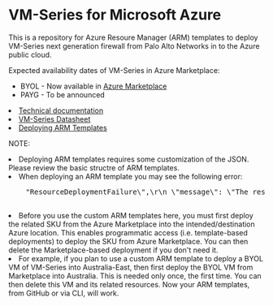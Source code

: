 # VM-Series for Microsoft Azure
This is a repository for Azure Resoure Manager (ARM) templates to deploy VM-Series next generation firewall from Palo Alto Networks in to the Azure public cloud. 

Expected availability dates of VM-Series in Azure Marketplace:
* BYOL - Now available in <a href="https://azure.microsoft.com/en-us/marketplace/partners/paloaltonetworks/vmseriesbyol-template2template2-3nic-3subnetbyol/">Azure Marketplace</a>
* PAYG - To be announced

<li><a href="https://www.paloaltonetworks.com/documentation/71/virtualization/virtualization/set-up-the-vm-series-firewall-in-azure">Technical documentation</a>
<li><a href="https://www.paloaltonetworks.com/products/secure-the-network/virtualized-next-generation-firewall/vm-series-for-azure">VM-Series Datasheet</a>
<li><a href="https://azure.microsoft.com/en-us/documentation/articles/resource-group-template-deploy/#deploy-with-azure-cli">Deploying ARM Templates</a>

NOTE: 
<li> Deploying ARM templates requires some customization of the JSON. Please review the basic structre of ARM templates.
<li> When deploying an ARM template you may see the following error:
    <pre>
    "ResourceDeploymentFailure\",\r\n \"message\": \"The resource operation completed with terminal provisioning state 'Failed'.\",\r\n \"details\": [\r\n {\r\n \"code\": \"ImageNotFound\",\r\n \"message\": \"The platform image 'paloaltonetworks:vmseries1:byol:latest' is not available. Verify that all fields in the storage profile are correct.\"
    </pre> 
<li>Before you use the custom ARM templates here, you must first deploy the related SKU from the Azure Marketplace into the intended/destination Azure location. This enables programmatic access (i.e. template-based deployments) to deploy the SKU from Azure Marketplace. You can then delete the Marketplace-based deployment if you don't need it.
<li> For example, if you plan to use a custom ARM template to deploy a BYOL VM of VM-Series into Australia-East, then first deploy the BYOL VM from Marketplace into Australia. This is needed only once, the first time. You can then delete this VM and its related resources. Now your ARM templates, from GitHub or via CLI, will work. 
